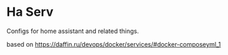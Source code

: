 # Ha Serv

Configs for home assistant and related things.

based on https://daffin.ru/devops/docker/services/#docker-composeyml_1
